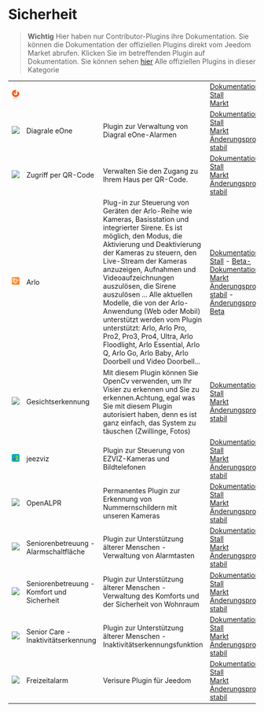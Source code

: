 
# Sicherheit


>**Wichtig**
>Hier haben nur Contributor-Plugins ihre Dokumentation. Sie können die Dokumentation der offiziellen Plugins direkt vom Jeedom Market abrufen. Klicken Sie im betreffenden Plugin auf Dokumentation.
>Sie können sehen [hier](https://market.jeedom.com/index.php?v=d&p=market&type=plugin&categorie=security) Alle offiziellen Plugins in dieser Kategorie


| | | | |
|--- | --- | --- | ---|
|<img src="Alarmemyfox/Alarmemyfox_icon.png" class="pluginLogo" width="100" />|||[Dokumentation Stall]()<br/>[Markt](https://market.jeedom.com/index.php?v=d&p=market_display&id=4471)|
|<img src="Diagral_eOne/Diagral_eOne_icon.png" class="pluginLogo" width="100" />|Diagrale eOne|Plugin zur Verwaltung von Diagral eOne-Alarmen|[Dokumentation Stall](https://mguyard.github.io/Jeedom-Diagral_eOne/de_DE/)<br/>[Markt](https://market.jeedom.com/index.php?v=d&p=market_display&id=3820)<br/>[Änderungsprotokoll stabil](https://mguyard.github.io/Jeedom-Diagral_eOne/de_DE/changelog)|
|<img src="QRacces/QRacces_icon.png" class="pluginLogo" width="100" />|Zugriff per QR-Code|Verwalten Sie den Zugang zu Ihrem Haus per QR-Code.|[Dokumentation Stall](http://mika-nt28.github.io/Documentations/QRacces/fr_FR)<br/>[Markt](https://market.jeedom.com/index.php?v=d&p=market_display&id=3758)<br/>[Änderungsprotokoll stabil](https://mika-nt28.github.io/Documentations/QRacces/de_DE/changelog)|
|<img src="arlo/arlo_icon.png" class="pluginLogo" width="100" />|Arlo|Plug-in zur Steuerung von Geräten der Arlo-Reihe wie Kameras, Basisstation und integrierter Sirene. Es ist möglich, den Modus, die Aktivierung und Deaktivierung der Kameras zu steuern, den Live-Stream der Kameras anzuzeigen, Aufnahmen und Videoaufzeichnungen auszulösen, die Sirene auszulösen ... Alle aktuellen Modelle, die von der Arlo-Anwendung (Web oder Mobil) unterstützt werden vom Plugin unterstützt: Arlo, Arlo Pro, Pro2, Pro3, Pro4, Ultra, Arlo Floodlight, Arlo Essential, Arlo Q, Arlo Go, Arlo Baby, Arlo Doorbell und Video Doorbell...|[Dokumentation Stall](https://mips2648.github.io/jeedom-plugins-docs/arlo/de_DE/) - [Beta-Dokumentation](https://mips2648.github.io/jeedom-plugins-docs/arlo/de_DE/)<br/>[Markt](https://market.jeedom.com/index.php?v=d&p=market_display&id=3708)<br/>[Änderungsprotokoll stabil](https://mips2648.github.io/jeedom-plugins-docs/arlo/de_DE/changelog) - [Änderungsprotokoll Beta](https://mips2648.github.io/jeedom-plugins-docs/arlo/de_DE/changelog)|
|<img src="facerecognition/facerecognition_icon.png" class="pluginLogo" width="100" />|Gesichtserkennung|Mit diesem Plugin können Sie OpenCv verwenden, um Ihr Visier zu erkennen und Sie zu erkennen.Achtung, egal was Sie mit diesem Plugin autorisiert haben, denn es ist ganz einfach, das System zu täuschen (Zwillinge, Fotos)|[Dokumentation Stall](http://mika-nt28.github.io/Documentations/facerecognition/de_DE/)<br/>[Markt](https://market.jeedom.com/index.php?v=d&p=market_display&id=3863)<br/>[Änderungsprotokoll stabil](https://mika-nt28.github.io/Documentations/facerecognition/de_DE/changelog)|
|<img src="jeezviz/jeezviz_icon.png" class="pluginLogo" width="100" />|jeezviz|Plugin zur Steuerung von EZVIZ-Kameras und Bildtelefonen|[Dokumentation Stall](https://famille-ozaer.github.io/jeezviz/de_DE/index.md)<br/>[Markt](https://market.jeedom.com/index.php?v=d&p=market_display&id=4063)<br/>[Änderungsprotokoll stabil](https://famille-ozaer.github.io/jeezviz/de_DE/changelog.html)|
|<img src="openalpr/openalpr_icon.png" class="pluginLogo" width="100" />|OpenALPR|Permanentes Plugin zur Erkennung von Nummernschildern mit unseren Kameras|[Dokumentation Stall](https://mika-nt28.github.io/Documentations/openalpr/fr_FR)<br/>[Markt](https://market.jeedom.com/index.php?v=d&p=market_display&id=1613)<br/>[Änderungsprotokoll stabil](https://mika-nt28.github.io/Documentations/openalpr/de_DE/changelog)|
|<img src="seniorcarealertbt/seniorcarealertbt_icon.png" class="pluginLogo" width="100" />|Seniorenbetreuung - Alarmschaltfläche|Plugin zur Unterstützung älterer Menschen - Verwaltung von Alarmtasten|[Dokumentation Stall](https://agp42.github.io/seniorcarealertbt/de_DE/)<br/>[Markt](https://market.jeedom.com/index.php?v=d&p=market_display&id=3948)<br/>[Änderungsprotokoll stabil](https://agp42.github.io/seniorcarealertbt/de_DE/changelog)|
|<img src="seniorcarecomfortsecurity/seniorcarecomfortsecurity_icon.png" class="pluginLogo" width="100" />|Seniorenbetreuung - Komfort und Sicherheit|Plugin zur Unterstützung älterer Menschen - Verwaltung des Komforts und der Sicherheit von Wohnraum|[Dokumentation Stall](https://agp42.github.io/seniorcarecomfortsecurity/de_DE/)<br/>[Markt](https://market.jeedom.com/index.php?v=d&p=market_display&id=3972)<br/>[Änderungsprotokoll stabil](https://agp42.github.io/seniorcarecomfortsecurity/de_DE/changelog)|
|<img src="seniorcareinactivity/seniorcareinactivity_icon.png" class="pluginLogo" width="100" />|Senior Care - Inaktivitätserkennung|Plugin zur Unterstützung älterer Menschen - Inaktivitätserkennungsfunktion|[Dokumentation Stall](https://agp42.github.io/seniorcareinactivity/de_DE/)<br/>[Markt](https://market.jeedom.com/index.php?v=d&p=market_display&id=3947)<br/>[Änderungsprotokoll stabil](https://agp42.github.io/seniorcareinactivity/de_DE/changelog)|
|<img src="verisure/verisure_icon.png" class="pluginLogo" width="100" />|Freizeitalarm|Verisure Plugin für Jeedom|[Dokumentation Stall](https://xav-74.github.io/verisure/de_DE/)<br/>[Markt](https://market.jeedom.com/index.php?v=d&p=market_display&id=3997)<br/>[Änderungsprotokoll stabil](https://xav-74.github.io/verisure/de_DE/changelog)|
